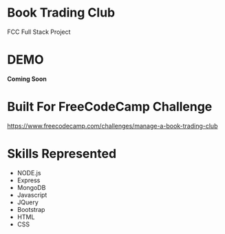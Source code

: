 # Book Trading Club
FCC Full Stack Project

# DEMO
**Coming Soon**

# Built For FreeCodeCamp Challenge
https://www.freecodecamp.com/challenges/manage-a-book-trading-club

# Skills Represented

+ NODE.js
+ Express
+ MongoDB
+ Javascript
+ JQuery
+ Bootstrap
+ HTML
+ CSS